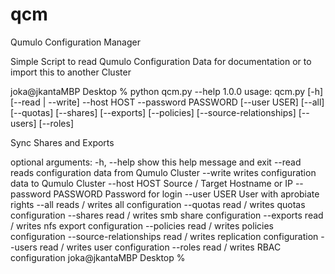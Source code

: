 # qcm
Qumulo Configuration Manager

Simple Script to read Qumulo Configuration Data for documentation or to import this to another Cluster

joka@jkantaMBP Desktop % python qcm.py --help
1.0.0
usage: qcm.py [-h] [--read | --write] --host HOST --password PASSWORD
              [--user USER] [--all] [--quotas] [--shares] [--exports]
              [--policies] [--source-relationships] [--users] [--roles]

Sync Shares and Exports

optional arguments:
  -h, --help            show this help message and exit
  --read                reads configuration data from Qumulo Cluster
  --write               writes configuration data to Qumulo Cluster
  --host HOST           Source / Target Hostname or IP
  --password PASSWORD   Password for login
  --user USER           User with aprobiate rights
  --all                 reads / writes all configuration
  --quotas              read / writes quotas configuration
  --shares              read / writes smb share configuration
  --exports             read / writes nfs export configuration
  --policies            read / writes policies configuration
  --source-relationships
                        read / writes replication configuration
  --users               read / writes user configuration
  --roles               read / writes RBAC configuration
joka@jkantaMBP Desktop %
